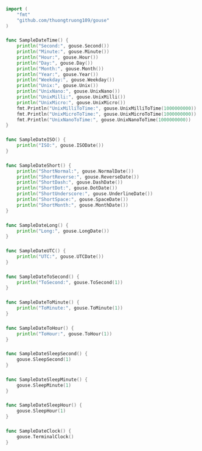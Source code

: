 
# <Badge style='font-size: 1.8rem; text-shadow: 1px 1px 2px rgba(0, 0, 0, 0.3); padding: 0.25rem 0.75rem 0.25rem 0;' type='info' text='🔖 Date' />


```go
import (
	"fmt"
	"github.com/thuongtruong109/gouse"
)
```

### <Badge style='font-size: 1.1rem;' type='tip' text='1. sample date time' />



```go
func SampleDateTime() {
	println("Second:", gouse.Second())
	println("Minute:", gouse.Minute())
	println("Hour:", gouse.Hour())
	println("Day:", gouse.Day())
	println("Month:", gouse.Month())
	println("Year:", gouse.Year())
	println("Weekday:", gouse.Weekday())
	println("Unix:", gouse.Unix())
	println("UnixNano:", gouse.UnixNano())
	println("UnixMilli:", gouse.UnixMilli())
	println("UnixMicro:", gouse.UnixMicro())
	fmt.Println("UnixMilliToTime:", gouse.UnixMilliToTime(1000000000))
	fmt.Println("UnixMicroToTime:", gouse.UnixMicroToTime(1000000000))
	fmt.Println("UnixNanoToTime:", gouse.UnixNanoToTime(1000000000))
}
```

### <Badge style='font-size: 1.1rem;' type='tip' text='2. sample date i s o' />



```go
func SampleDateISO() {
	println("ISO:", gouse.ISODate())
}
```

### <Badge style='font-size: 1.1rem;' type='tip' text='3. sample date short' />



```go
func SampleDateShort() {
	println("ShortNormal:", gouse.NormalDate())
	println("ShortReverse:", gouse.ReverseDate())
	println("ShortDash:", gouse.DashDate())
	println("ShortDot:", gouse.DotDate())
	println("ShortUnderscore:", gouse.UnderlineDate())
	println("ShortSpace:", gouse.SpaceDate())
	println("ShortMonth:", gouse.MonthDate())
}
```

### <Badge style='font-size: 1.1rem;' type='tip' text='4. sample date long' />



```go
func SampleDateLong() {
	println("Long:", gouse.LongDate())
}
```

### <Badge style='font-size: 1.1rem;' type='tip' text='5. sample date u t c' />



```go
func SampleDateUTC() {
	println("UTC:", gouse.UTCDate())
}
```

### <Badge style='font-size: 1.1rem;' type='tip' text='6. sample date to second' />



```go
func SampleDateToSecond() {
	println("ToSecond:", gouse.ToSecond(1))
}
```

### <Badge style='font-size: 1.1rem;' type='tip' text='7. sample date to minute' />



```go
func SampleDateToMinute() {
	println("ToMinute:", gouse.ToMinute(1))
}
```

### <Badge style='font-size: 1.1rem;' type='tip' text='8. sample date to hour' />



```go
func SampleDateToHour() {
	println("ToHour:", gouse.ToHour(1))
}
```

### <Badge style='font-size: 1.1rem;' type='tip' text='9. sample date sleep second' />



```go
func SampleDateSleepSecond() {
	gouse.SleepSecond(1)
}
```

### <Badge style='font-size: 1.1rem;' type='tip' text='10. sample date sleep minute' />



```go
func SampleDateSleepMinute() {
	gouse.SleepMinute(1)
}
```

### <Badge style='font-size: 1.1rem;' type='tip' text='11. sample date sleep hour' />



```go
func SampleDateSleepHour() {
	gouse.SleepHour(1)
}
```

### <Badge style='font-size: 1.1rem;' type='tip' text='12. sample date clock' />



```go
func SampleDateClock() {
	gouse.TerminalClock()
}
```
